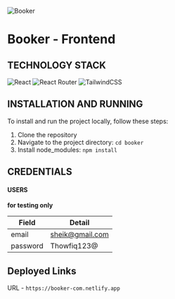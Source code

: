 ![Booker](https://res.cloudinary.com/dzdo2n2t3/image/upload/v1732532081/Screenshot_2024-11-25_at_4.24.31_PM_iri3qp.png)

# Booker - Frontend  

## TECHNOLOGY STACK
![React](https://img.shields.io/badge/react-%2320232a.svg?style=for-the-badge&logo=react&logoColor=%2361DAFB)
![React Router](https://img.shields.io/badge/React_Router-CA4245?style=for-the-badge&logo=react-router&logoColor=white)
![TailwindCSS](https://img.shields.io/badge/tailwindcss-%2338B2AC.svg?style=for-the-badge&logo=tailwind-css&logoColor=white)

## INSTALLATION AND RUNNING

To install and run the project locally, follow these steps:

1. Clone the repository
2. Navigate to the project directory: `cd booker`
3. Install node_modules: `npm install`

## CREDENTIALS

#### USERS

**for testing only**

| Field  | Detail |
| ------------- | ------------- |
| email | sheik@gmail.com |
| password  | Thowfiq123@  |

## Deployed Links

URL - `https://booker-com.netlify.app`


